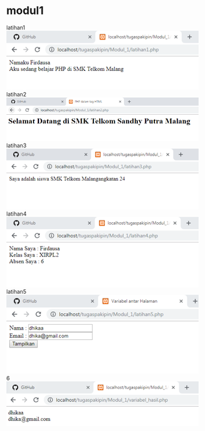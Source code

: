 # modul1
latihan1
![alt text](https://github.com/andhikapradana/modul1/blob/master/hasil/1.PNG)
latihan2
![alt text](https://github.com/andhikapradana/modul1/blob/master/hasil/2.PNG)
latihan3
![alt text](https://github.com/andhikapradana/modul1/blob/master/hasil/3.PNG)
latihan4
![alt text](https://github.com/andhikapradana/modul1/blob/master/hasil/4.PNG)
latihan5
![alt text](https://github.com/andhikapradana/modul1/blob/master/hasil/5.PNG)
6
![alt text](https://github.com/andhikapradana/modul1/blob/master/hasil/6.PNG)
